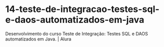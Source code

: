 # 14-teste-de-integracao-testes-sql-e-daos-automatizados-em-java
Desenvolvimento do curso Teste de Integração: Testes SQL e DAOS automatizados em Java. | Alura

